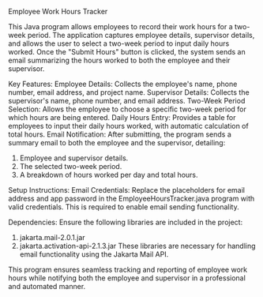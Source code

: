 Employee Work Hours Tracker

This Java program allows employees to record their work hours for a two-week period. The application captures employee details, supervisor details, and allows the user to select a two-week period to input daily hours worked. Once the "Submit Hours" button is clicked, the system sends an email summarizing the hours worked to both the employee and their supervisor.

Key Features:
Employee Details: Collects the employee's name, phone number, email address, and project name.
Supervisor Details: Collects the supervisor's name, phone number, and email address.
Two-Week Period Selection: Allows the employee to choose a specific two-week period for which hours are being entered.
Daily Hours Entry: Provides a table for employees to input their daily hours worked, with automatic calculation of total hours.
Email Notification: After submitting, the program sends a summary email to both the employee and the supervisor, detailing:
   1. Employee and supervisor details.
   2. The selected two-week period.
   3. A breakdown of hours worked per day and total hours.

Setup Instructions:
Email Credentials: Replace the placeholders for email address and app password in the EmployeeHoursTracker.java program with valid credentials. This is required to enable email sending functionality.

Dependencies:
Ensure the following libraries are included in the project:
   1. jakarta.mail-2.0.1.jar
   2. jakarta.activation-api-2.1.3.jar
These libraries are necessary for handling email functionality using the Jakarta Mail API.


This program ensures seamless tracking and reporting of employee work hours while notifying both the employee and supervisor in a professional and automated manner.
